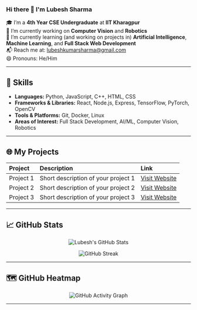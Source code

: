 ### Hi there 👋 I'm Lubesh Sharma

🎓 I’m a **4th Year CSE Undergraduate** at **IIT Kharagpur**  
🔭 I’m currently working on **Computer Vision** and **Robotics**  
🌱 I’m currently learning (and working on projects in) **Artificial Intelligence**, **Machine Learning**, and **Full Stack Web Development**  
📬 Reach me at: [lubeshkumarsharma@gmail.com](mailto:lubeshkumarsharma@gmail.com)  
😄 Pronouns: He/Him

---

## 🚀 Skills
- **Languages:** Python, JavaScript, C++, HTML, CSS
- **Frameworks & Libraries:** React, Node.js, Express, TensorFlow, PyTorch, OpenCV
- **Tools & Platforms:** Git, Docker, Linux
- **Areas of Interest:** Full Stack Development, AI/ML, Computer Vision, Robotics

---

## 🌐 My Projects

| Project | Description | Link |
|:-------|:------------|:----|
| Project 1 | Short description of your project 1 | [Visit Website](#) |
| Project 2 | Short description of your project 2 | [Visit Website](#) |
| Project 3 | Short description of your project 3 | [Visit Website](#) |

---

## 📈 GitHub Stats

<p align="center">
  <img src="https://github-readme-stats.vercel.app/api?username=Lubesh-Sharma&show_icons=true&theme=radical" alt="Lubesh's GitHub Stats" />
</p>

<p align="center">
  <img src="https://github-readme-streak-stats.herokuapp.com/?user=Lubesh-Sharma&theme=radical" alt="GitHub Streak" />
</p>

---

## 🗺️ GitHub Heatmap
<p align="center">
  <img src="https://github-readme-activity-graph.cyclic.app/graph?username=Lubesh-Sharma&theme=react-dark" alt="GitHub Activity Graph" />
</p>

---

<!--
**Lubesh-Sharma/Lubesh-Sharma** is a ✨ _special_ ✨ repository because its `README.md` (this file) appears on your GitHub profile.
-->

